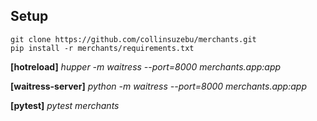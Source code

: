 ## Setup

```
git clone https://github.com/collinsuzebu/merchants.git
pip install -r merchants/requirements.txt
```

**[hotreload]**
_hupper -m waitress --port=8000 merchants.app:app_

**[waitress-server]**
_python -m waitress --port=8000 merchants.app:app_

**[pytest]**
_pytest merchants_
